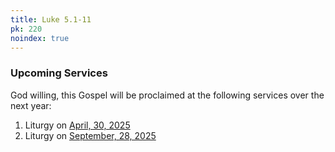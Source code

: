 ```yaml
---
title: Luke 5.1-11
pk: 220
noindex: true
---
```


### Upcoming Services

God willing, this Gospel will be proclaimed at the following services over the next year:


1. Liturgy on [April, 30, 2025](https://orthocal.info/readings/gregorian/2025/04/30/)
1. Liturgy on [September, 28, 2025](https://orthocal.info/readings/gregorian/2025/09/28/)
